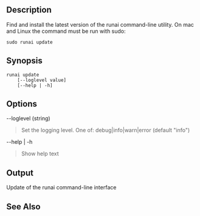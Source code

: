 ## Description

Find and install the latest version of the runai command-line utility. On mac and Linux the command must be run with sudo:

    sudo runai update

## Synopsis

    runai update 
        [--loglevel value] 
        [--help | -h]



## Options

--loglevel (string)

>  Set the logging level. One of: debug|info|warn|error (default "info")

--help | -h

>  Show help text

## Output

Update of the runai command-line interface

## See Also